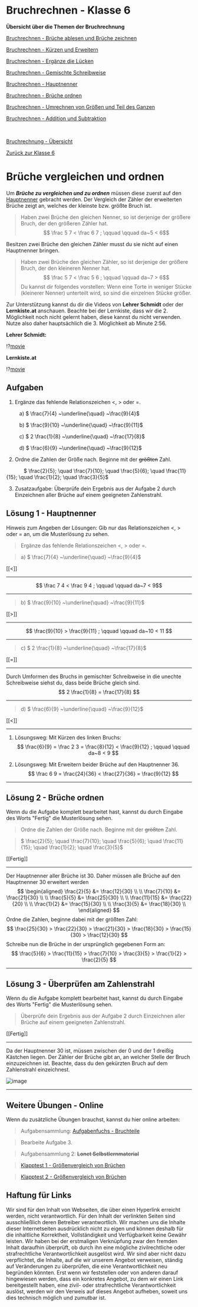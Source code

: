 <!--
author: Susanne Suckfüll
email: su-aes@masannek.de
language: de
narrator: German Female
script: url.js

View this file on https://liascript.github.io/course/?https://raw.githubusercontent.com/SUC-AES/Mathematik-5/master/2_Massen_1.md
-->

# Bruchrechnen - Klasse 6

**Übersicht über die Themen der Bruchrechnung**

[Bruchrechnen - Brüche ablesen und Brüche zeichnen](https://liascript.github.io/course/?https://raw.githubusercontent.com/SUC-AES/Mathe-Webseite/master/Klasse_06/02_Bruchrechnen/M-06-02-01-Ablesen-Zeichnen.md#2)

[Bruchrechnen - Kürzen und Erweitern](https://liascript.github.io/course/?https://raw.githubusercontent.com/SUC-AES/Mathe-Webseite/master/Klasse_06/02_Bruchrechnen/M-06-02-02-Kuerzen-Erweitern.md#2)

[Bruchrechnen - Ergänze die Lücken](https://liascript.github.io/course/?https://raw.githubusercontent.com/SUC-AES/Mathe-Webseite/master/Klasse_06/02_Bruchrechnen/M-06-02-03-Ergaenze-Luecken.md#2)

[Bruchrechnen - Gemischte Schreibweise](https://liascript.github.io/course/?https://raw.githubusercontent.com/SUC-AES/Mathe-Webseite/master/Klasse_06/02_Bruchrechnen/M-06-02-04-Gemischte-Schreibweise.md#2)

[Bruchrechnen - Hauptnenner](https://liascript.github.io/course/?https://raw.githubusercontent.com/SUC-AES/Mathe-Webseite/master/Klasse_06/02_Bruchrechnen/M-06-02-05-Hauptnenner.md#2)

[Bruchrechnen - Brüche ordnen](https://liascript.github.io/course/?https://raw.githubusercontent.com/SUC-AES/Mathe-Webseite/master/Klasse_06/02_Bruchrechnen/M-06-02-06-Brueche-ordnen.md#2)

[Bruchrechnen - Umrechnen von Größen und Teil des Ganzen](https://liascript.github.io/course/?https://raw.githubusercontent.com/SUC-AES/Mathe-Webseite/master/Klasse_06/02_Bruchrechnen/M-06-02-07-Groessen-Teil-des-Ganzen.md#2)

[Bruchrechnen - Addition und Subtraktion](https://liascript.github.io/course/?https://raw.githubusercontent.com/SUC-AES/Mathe-Webseite/master/Klasse_06/02_Bruchrechnen/M-06-02-08-Addition-Subtraktion.md#2)



$\qquad$

[Bruchrechnung - Übersicht](https://liascript.github.io/course/?https://raw.githubusercontent.com/SUC-AES/Mathe-Webseite/master/Klasse_06/02_Bruchrechnen/M-06-02-00-Uebersicht.md#1)

[Zurück zur Klasse 6]()




# Brüche vergleichen und ordnen

Um ***Brüche zu vergleichen und zu ordnen*** müssen diese zuerst auf den [Hauptnenner](https://liascript.github.io/course/?https://raw.githubusercontent.com/SUC-AES/Mathe-Webseite/master/Klasse_06/02_Bruchrechnen/M-06-02-05-Hauptnenner.md#2) gebracht werden. Der Vergleich der Zähler der erweiterten Brüche zeigt an, welches der kleinste bzw. größte Bruch ist.

> Haben zwei Brüche den gleichen Nenner, so ist derjenige der größere Bruch, der den größeren Zähler hat.
> $$ \frac 5 7 < \frac 6 7 ; \qquad \qquad da~5 < 6$$

Besitzen zwei Brüche den gleichen Zähler musst du sie nicht auf einen Hauptnenner bringen.

> Haben zwei Brüche den gleichen Zähler, so ist derjenige der größere Bruch, der den kleineren Nenner hat.
> $$ \frac 5 7 < \frac 5 6 ; \qquad \qquad da~7 > 6$$
> Du kannst dir folgendes vorstellen: Wenn eine Torte in weniger Stücke (kleinerer Nenner) unterteilt wird, so sind die einzelnen Stücke größer.

Zur Unterstützung kannst du dir die Videos von **Lehrer Schmidt** oder der **Lernkiste.at** anschauen. Beachte bei der Lernkiste, dass wir die 2. Möglichkeit noch nicht gelernt haben, diese kannst du nicht verwenden. Nutze also daher hauptsächlich die 3. Möglichkeit ab Minute 2:56.

**Lehrer Schmidt:**

!?[movie](https://www.youtube.com/watch?v=5o9bf4G8SkI)


**Lernkiste.at**

!?[movie](https://www.youtube.com/watch?v=xm-dHnJPbv0)


## Aufgaben

1. Ergänze das fehlende Relationszeichen <, > oder =.

$\qquad$ a) $ \frac{7}{4} ~\underline{\quad} ~\frac{9}{4}$

$\qquad$ b) $ \frac{9}{10} ~\underline{\quad} ~\frac{9}{11}$

$\qquad$ c) $ 2 \frac{1}{8} ~\underline{\quad} ~\frac{17}{8}$

$\qquad$ d) $ \frac{6}{9} ~\underline{\quad} ~\frac{9}{12}$

2. Ordne die Zahlen der Größe nach. Beginne mit der ~~größten~~ Zahl.

$\qquad ~~~$  $ \frac{2}{5}; \quad \frac{7}{10}; \quad \frac{5}{6}; \quad \frac{11}{15}; \quad \frac{1}{2}; \quad \frac{3}{5}$

3. Zusatzaufgabe: Überprüfe dein Ergebnis aus der Aufgabe 2 durch Einzeichnen aller Brüche auf einem geeigneten Zahlenstrahl.



## Lösung 1 - Hauptnenner

Hinweis zum Angeben der Lösungen: Gib nur das Relationszeichen <, > oder = an, um die Musterlösung zu sehen.

> Ergänze das fehlende Relationszeichen <, > oder =.

> a) $ \frac{7}{4} ~\underline{\quad} ~\frac{9}{4}$

[[<]]
*********************************


$$ \frac 7 4 < \frac 9 4 ; \qquad \qquad da~7 < 9$$

*********************************


> b) $ \frac{9}{10} ~\underline{\quad} ~\frac{9}{11}$

[[>]]
*********************************


$$ \frac{9}{10} > \frac{9}{11} ; \qquad \qquad da~10 < 11 $$

*********************************


> c) $ 2 \frac{1}{8} ~\underline{\quad} ~\frac{17}{8}$

[[=]]
*********************************


Durch Umformen des Bruchs in gemischter Schreibweise in die unechte Schreibweise siehst du, dass beide Brüche gleich sind.
$$ 2 \frac{1}{8} = \frac{17}{8} $$

*********************************


> d) $ \frac{6}{9} ~\underline{\quad} ~\frac{9}{12}$

[[<]]
*********************************


1. Lösungsweg: Mit Kürzen des linken Bruchs:
$$ \frac{6}{9} = \frac 2 3 = \frac{8}{12} < \frac{9}{12} ; \qquad \qquad da~8 < 9 $$

2. Lösungsweg: Mit Erweitern beider Brüche auf den Hauptnenner 36.
$$ \frac 6 9 = \frac{24}{36} < \frac{27}{36} = \frac{9}{12} $$

*********************************


## Lösung 2 - Brüche ordnen

Wenn du die Aufgabe komplett bearbeitet hast, kannst du durch Eingabe des Worts "Fertig" die Musterlösung sehen.

> Ordne die Zahlen der Größe nach. Beginne mit der ~~größten~~ Zahl.

> $ \frac{2}{5}; \quad \frac{7}{10}; \quad \frac{5}{6}; \quad \frac{11}{15}; \quad \frac{1}{2}; \quad \frac{3}{5}$


[[Fertig]]
*********************************


Der Hauptnenner aller Brüche ist 30. Daher müssen alle Brüche auf den Hauptnenner 30 erweitert werden
$$
\begin{aligned}
  \frac{2}{5} &= \frac{12}{30} \\ \\
  \frac{7}{10} &= \frac{21}{30} \\ \\
  \frac{5}{5} &= \frac{25}{30} \\ \\
  \frac{11}{15} &= \frac{22}{20} \\ \\
  \frac{1}{2} &= \frac{15}{30} \\ \\
  \frac{3}{5} &= \frac{18}{30} \\
\end{aligned}
$$
Ordne die Zahlen, beginne dabei mit der größten Zahl:
$$ \frac{25}{30} > \frac{22}{30} > \frac{21}{30} > \frac{18}{30} > \frac{15}{30} > \frac{12}{30} $$
Schreibe nun die Brüche in der ursprünglich gegebenen Form an:
$$ \frac{5}{6} > \frac{11}{15} > \frac{7}{10} > \frac{3}{5} > \frac{1}{2} > \frac{2}{5} $$

*********************************


## Lösung 3 - Überprüfen am Zahlenstrahl

Wenn du die Aufgabe komplett bearbeitet hast, kannst du durch Eingabe des Worts "Fertig" die Musterlösung sehen.

> Überprüfe dein Ergebnis aus der Aufgabe 2 durch Einzeichnen aller Brüche auf einem geeigneten Zahlenstrahl.

[[Fertig]]
************************************


Da der Hauptnenner 30 ist, müssen zwischen der 0 und der 1 dreißig Kästchen liegen. Der Zähler der Brüche gibt an, an welcher Stelle der Bruch einzuzeichnen ist. Beachte, dass du den gekürzten Bruch auf dem Zahlenstrahl einzeichnest.

![image](/graphics/M-06-02-06-Zahlenstrahl-LSG.png)

************************************



## Weitere Übungen - Online

Wenn du zusätzliche Übungen brauchst, kannst du hier online arbeiten:

> Aufgabensammlung:
> [Aufgabenfuchs - Bruchteile](https://mathe.aufgabenfuchs.de/bruch/gleichnamig-machen.shtml)

> Bearbeite Aufgabe 3.


> Aufgabensammlung 2: **~~Lonet Selbstlernmaterial~~**

> [Klapptest 1 - Größenvergleich von Brüchen](http://ne.lo-net2.de/selbstlernmaterial/m/s1ar/brke/brke_o_kt1.PDF)

> [Klapptest 2 - Größenvergleich von Brüchen](http://ne.lo-net2.de/selbstlernmaterial/m/s1ar/brke/brke_o_kt2.PDF)






## Haftung für Links

Wir sind für den Inhalt von Webseiten, die über einen Hyperlink erreicht werden, nicht verantwortlich. Für den Inhalt der verlinkten Seiten sind ausschließlich deren Betreiber verantwortlich. Wir machen uns die Inhalte dieser Internetseiten ausdrücklich nicht zu eigen und können deshalb für die inhaltliche Korrektheit, Vollständigkeit und Verfügbarkeit keine Gewähr leisten. Wir haben bei der erstmaligen Verknüpfung zwar den fremden Inhalt daraufhin überprüft, ob durch ihn eine mögliche zivilrechtliche oder strafrechtliche Verantwortlichkeit ausgelöst wird. Wir sind aber nicht dazu verpflichtet, die Inhalte, auf die wir unserem Angebot verweisen, ständig auf Veränderungen zu überprüfen, die eine Verantwortlichkeit neu begründen könnten. Erst wenn wir feststellen oder von anderen darauf hingewiesen werden, dass ein konkretes Angebot, zu dem wir einen Link bereitgestellt haben, eine zivil- oder strafrechtliche Verantwortlichkeit auslöst, werden wir den Verweis auf dieses Angebot aufheben, soweit uns dies technisch möglich und zumutbar ist.
